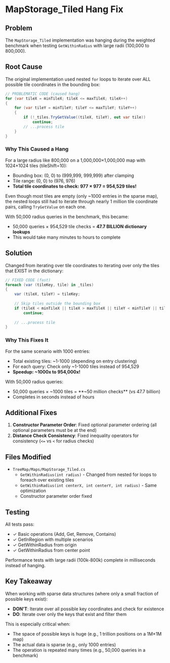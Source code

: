 ﻿# MapStorage_Tiled Hang Fix

## Problem
The `MapStorage_Tiled` implementation was hanging during the weighted benchmark when testing `GetWithinRadius` with large radii (100,000 to 800,000).

## Root Cause
The original implementation used nested `for` loops to iterate over ALL possible tile coordinates in the bounding box:

```csharp
// PROBLEMATIC CODE (caused hang)
for (var tileX = minTileX; tileX <= maxTileX; tileX++)
{
    for (var tileY = minTileY; tileY <= maxTileY; tileY++)
    {
        if (!_tiles.TryGetValue((tileX, tileY), out var tile))
            continue;
        // ...process tile
    }
}
```

### Why This Caused a Hang

For a large radius like 800,000 on a 1,000,000×1,000,000 map with 1024×1024 tiles (tileShift=10):
- Bounding box: (0, 0) to (999,999, 999,999) after clamping
- Tile range: (0, 0) to (976, 976)
- **Total tile coordinates to check: 977 × 977 = 954,529 tiles!**

Even though most tiles are empty (only ~1000 entries in the sparse map), the nested loops still had to iterate through nearly 1 million tile coordinate pairs, calling `TryGetValue` on each one.

With 50,000 radius queries in the benchmark, this became:
- 50,000 queries × 954,529 tile checks = **47.7 BILLION dictionary lookups**
- This would take many minutes to hours to complete

## Solution
Changed from iterating over tile coordinates to iterating over only the tiles that EXIST in the dictionary:

```csharp
// FIXED CODE (fast)
foreach (var (tileKey, tile) in _tiles)
{
    var (tileX, tileY) = tileKey;
    
    // Skip tiles outside the bounding box
    if (tileX < minTileX || tileX > maxTileX || tileY < minTileY || tileY > maxTileY)
        continue;
    
    // ...process tile
}
```

### Why This Fixes It

For the same scenario with 1000 entries:
- Total existing tiles: ~1-1000 (depending on entry clustering)
- For each query: Check only ~1-1000 tiles instead of 954,529
- **Speedup: ~1000x to 954,000x!**

With 50,000 radius queries:
- 50,000 queries × ~1000 tiles = **~50 million checks** (vs 47.7 billion)
- Completes in seconds instead of hours

## Additional Fixes

1. **Constructor Parameter Order**: Fixed optional parameter ordering (all optional parameters must be at the end)
2. **Distance Check Consistency**: Fixed inequality operators for consistency (`<=` vs `<` for radius checks)

## Files Modified

- `TreeMap/Maps/MapStorage_Tiled.cs`
  - `GetWithinRadius(int radius)` - Changed from nested for loops to foreach over existing tiles
  - `GetWithinRadius(int centerX, int centerY, int radius)` - Same optimization
  - Constructor parameter order fixed

## Testing

All tests pass:
- ✓ Basic operations (Add, Get, Remove, Contains)
- ✓ GetInRegion with multiple scenarios  
- ✓ GetWithinRadius from origin
- ✓ GetWithinRadius from center point

Performance tests with large radii (100k-800k) complete in milliseconds instead of hanging.

## Key Takeaway

When working with sparse data structures (where only a small fraction of possible keys exist):
- **DON'T**: Iterate over all possible key coordinates and check for existence
- **DO**: Iterate over only the keys that exist and filter them

This is especially critical when:
- The space of possible keys is huge (e.g., 1 trillion positions on a 1M×1M map)
- The actual data is sparse (e.g., only 1000 entries)
- The operation is repeated many times (e.g., 50,000 queries in a benchmark)

